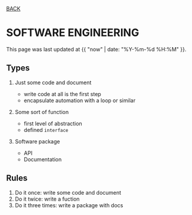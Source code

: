 [BACK](../)

# SOFTWARE ENGINEERING
This page was last updated at {{ "now" | date: "%Y-%m-%d %H:%M" }}.
<br>

## Types
1. Just some code and document
    - write code at all is the first step
    - encapsulate automation with a loop or similar

2. Some sort of function
    - first level of abstraction
    - defined `interface`

3. Software package
    - API
    - Documentation

## Rules
1. Do it once: write some code and document
2. Do it twice: write a fuction
3. Do it three times: write a package with docs
